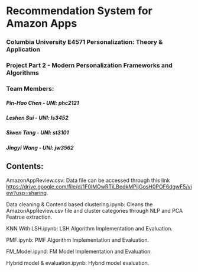
# Recommendation System for Amazon Apps

### Columbia University E4571 Personalization: Theory & Application
### Project Part 2 - Modern Personalization Frameworks and Algorithms


### Team Members:
##### Pin-Hao Chen - UNI: phc2121 
##### Leshen Sui - UNI: ls3452
##### Siwen Tang - UNI: st3101
##### Jingyi Wang - UNI: jw3562




## Contents:

AmazonAppReview.csv: Data file can be accessed through this link https://drive.google.com/file/d/1F0lMOwRTiLBedkMPjjGosH0POF6dgwF5/view?usp=sharing.

Data cleaning & Contend based clustering.ipynb: Cleans the AmazonAppReview.csv file and cluster categories through NLP and PCA Featrue extraction.

KNN With LSH.ipynb: LSH Algorithm Implementation and Evaluation.

PMF.ipynb: PMF Algorithm Implementation and Evaluation.

FM_Model.ipynd: FM Model Implementation and Evaluation.

Hybrid model & evaluation.ipynb: Hybrid model evaluation.
